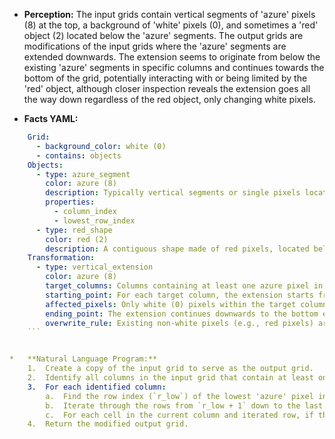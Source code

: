 *   **Perception:** The input grids contain vertical segments of 'azure' pixels (8) at the top, a background of 'white' pixels (0), and sometimes a 'red' object (2) located below the 'azure' segments. The output grids are modifications of the input grids where the 'azure' segments are extended downwards. The extension seems to originate from below the existing 'azure' segments in specific columns and continues towards the bottom of the grid, potentially interacting with or being limited by the 'red' object, although closer inspection reveals the extension goes all the way down regardless of the red object, only changing white pixels.

*   **Facts YAML:**
    
```yaml
    Grid:
      - background_color: white (0)
      - contains: objects
    Objects:
      - type: azure_segment
        color: azure (8)
        description: Typically vertical segments or single pixels located in the upper part of the grid. Multiple segments can exist in different columns.
        properties:
          - column_index
          - lowest_row_index
      - type: red_shape
        color: red (2)
        description: A contiguous shape made of red pixels, located below the azure segments in some examples. Its presence or exact shape does not seem to affect the primary transformation logic directly, other than its pixels not being overwritten.
    Transformation:
      - type: vertical_extension
        color: azure (8)
        target_columns: Columns containing at least one azure pixel in the input.
        starting_point: For each target column, the extension starts from the row directly below the lowest existing azure pixel in that column.
        affected_pixels: Only white (0) pixels within the target columns and below the starting point are changed.
        ending_point: The extension continues downwards to the bottom edge of the grid.
        overwrite_rule: Existing non-white pixels (e.g., red pixels) are not changed.
    ```


*   **Natural Language Program:**
    1.  Create a copy of the input grid to serve as the output grid.
    2.  Identify all columns in the input grid that contain at least one 'azure' (8) pixel.
    3.  For each identified column:
        a.  Find the row index (`r_low`) of the lowest 'azure' pixel in that column.
        b.  Iterate through the rows from `r_low + 1` down to the last row of the grid.
        c.  For each cell in the current column and iterated row, if the cell's color is 'white' (0), change its color to 'azure' (8) in the output grid. Leave non-'white' cells unchanged.
    4.  Return the modified output grid.